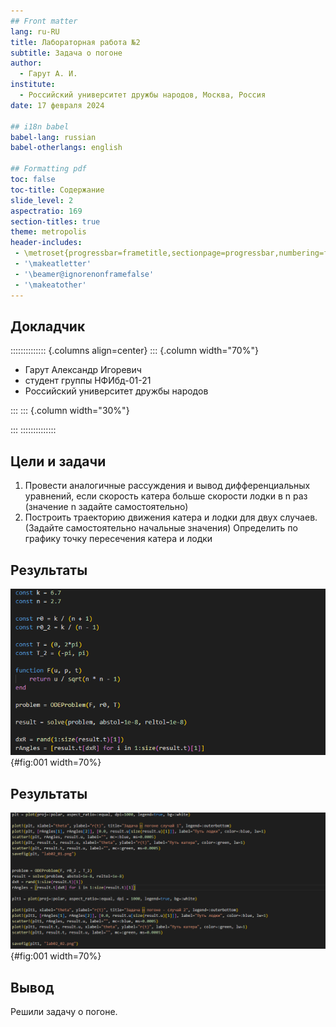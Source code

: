 ```yaml
---
## Front matter
lang: ru-RU
title: Лабораторная работа №2
subtitle: Задача о погоне
author:
  - Гарут А. И.
institute:
  - Российский университет дружбы народов, Москва, Россия
date: 17 февраля 2024

## i18n babel
babel-lang: russian
babel-otherlangs: english

## Formatting pdf
toc: false
toc-title: Содержание
slide_level: 2
aspectratio: 169
section-titles: true
theme: metropolis
header-includes:
 - \metroset{progressbar=frametitle,sectionpage=progressbar,numbering=fraction}
 - '\makeatletter'
 - '\beamer@ignorenonframefalse'
 - '\makeatother'
---
```


## Докладчик

:::::::::::::: {.columns align=center}
::: {.column width="70%"}

  * Гарут Александр Игоревич
  * студент группы НФИбд-01-21
  * Российский университет дружбы народов

:::
::: {.column width="30%"}

:::
::::::::::::::

## Цели и задачи

1. Провести аналогичные рассуждения и вывод дифференциальных уравнений,
если скорость катера больше скорости лодки в n раз (значение n задайте
самостоятельно)
2. Построить траекторию движения катера и лодки для двух случаев. (Задайте
самостоятельно начальные значения)
Определить по графику точку пересечения катера и лодки

## Результаты

![Подстановка констант](image/1.png){#fig:001 width=70%}

## Результаты

![Построение графиков](image/2.png){#fig:001 width=70%}

## Вывод

Решили задачу о погоне.
